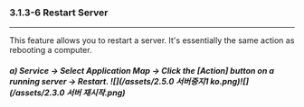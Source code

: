 ### 3.1.3-6 Restart Server

---

This feature allows you to restart a server. It's essentially the same action as rebooting a computer.

##### a\) Service → Select Application Map → Click the [Action] button on a running server → Restart. ![](/assets/2.5.0 서버중지1 ko.png)![](/assets/2.3.0 서버 재시작.png)




